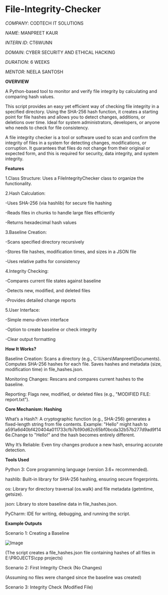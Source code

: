 # File-Integrity-Checker

*COMPANY*: CODTECH IT SOLUTIONS

*NAME*: MANPREET KAUR

*INTERN ID*: CT6WUNN

*DOMAIN*: CYBER SECURITY AND ETHICAL HACKING

*DURATION*: 6 WEEKS

*MENTOR*: NEELA SANTOSH

**OVERVIEW**

A Python-based tool to monitor and verify file integrity by calculating and comparing hash values.

This script provides an easy yet efficient way of checking file integrity in a specified directory. Using the SHA-256 hash function, it creates a starting point for file hashes and allows you to detect changes, additions, or deletions over time. Ideal for system administrators, developers, or anyone who needs to check for file consistency.

A file integrity checker is a tool or software used to scan and confirm the integrity of files in a system for detecting changes, modifications, or corruption. It guarantees that files do not change from their original or expected form, and this is required for security, data integrity, and system integrity.

**Features**

1.Class Structure: Uses a FileIntegrityChecker class to organize the functionality.

2.Hash Calculation:

-Uses SHA-256 (via hashlib) for secure file hashing

-Reads files in chunks to handle large files efficiently

-Returns hexadecimal hash values

3.Baseline Creation:

-Scans specified directory recursively

-Stores file hashes, modification times, and sizes in a JSON file

-Uses relative paths for consistency

4.Integrity Checking:

-Compares current file states against baseline

-Detects new, modified, and deleted files

-Provides detailed change reports

5.User Interface:

-Simple menu-driven interface

-Option to create baseline or check integrity

-Clear output formatting

**How It Works?**

Baseline Creation: Scans a directory (e.g., C:\Users\Manpreet\Documents). Computes SHA-256 hashes for each file. Saves hashes and metadata (size, modification time) in file_hashes.json.

Monitoring Changes: Rescans and compares current hashes to the baseline.

Reporting: Flags new, modified, or deleted files (e.g., "MODIFIED FILE: report.txt").

**Core Mechanism: Hashing**

What’s a Hash?: A cryptographic function (e.g., SHA-256) generates a fixed-length string from file contents.
Example: "Hello" might hash to a591a6d40bf420404a011733cfb7b190d62c65bf0bcda32b57b277d9ad9f146e.Change to "Hello!" and the hash becomes entirely different.

Why It’s Reliable: Even tiny changes produce a new hash, ensuring accurate detection.

**Tools Used**

Python 3: Core programming language (version 3.6+ recommended).

hashlib: Built-in library for SHA-256 hashing, ensuring secure fingerprints.

os: Library for directory traversal (os.walk) and file metadata (getmtime, getsize).

json: Library to store baseline data in file_hashes.json.

PyCharm: IDE for writing, debugging, and running the script.

**Example Outputs**

Scenario 1: Creating a Baseline

![Image](https://github.com/user-attachments/assets/698f9de2-c99b-49e1-b6ad-8d40080513e4)

(The script creates a file_hashes.json file containing hashes of all files in E:\PROJECTS\cpp projects)

Scenario 2: First Integrity Check (No Changes)

(Assuming no files were changed since the baseline was created)

Scenario 3: Integrity Check (Modified File)

